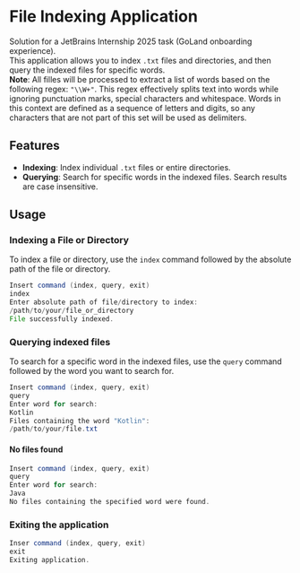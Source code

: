 # File Indexing Application

Solution for a JetBrains Internship 2025 task (GoLand onboarding experience).<br>
This application allows you to index `.txt` files and directories, and then query the indexed files for specific words.<br>
**Note**: All filles will be processed to extract a list of words based on the following regex: `"\\W+"`. This regex effectively splits text into words while ignoring punctuation marks, special characters and whitespace. Words in this context are defined as a sequence of letters and digits, so any characters that are not part of this set will be used as delimiters.

## Features

- **Indexing**: Index individual `.txt` files or entire directories.
- **Querying**: Search for specific words in the indexed files. Search results are case insensitive.

## Usage

### Indexing a File or Directory

To index a file or directory, use the `index` command followed by the absolute path of the file or directory.

```java
Insert command (index, query, exit)
index
Enter absolute path of file/directory to index: 
/path/to/your/file_or_directory
File successfully indexed.
```

### Querying indexed files

To search for a specific word in the indexed files, use the `query` command followed by the word you want to search for.

```java
Insert command (index, query, exit)
query
Enter word for search:
Kotlin
Files containing the word "Kotlin":
/path/to/your/file.txt
```

#### No files found
```java
Insert command (index, query, exit)
query
Enter word for search:
Java
No files containing the specified word were found.
```

### Exiting the application

```java
Inser command (index, query, exit)
exit
Exiting application.
```






